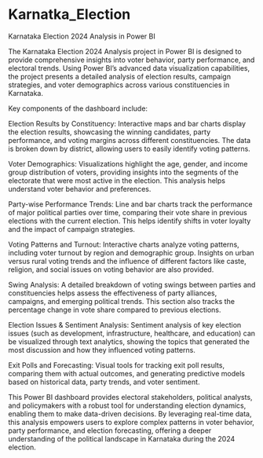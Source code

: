 # Karnatka_Election

Karnataka Election 2024 Analysis in Power BI

The Karnataka Election 2024 Analysis project in Power BI is designed to provide comprehensive insights into voter behavior, party performance, and electoral trends. Using Power BI’s advanced data visualization capabilities, the project presents a detailed analysis of election results, campaign strategies, and voter demographics across various constituencies in Karnataka.

Key components of the dashboard include:

Election Results by Constituency: Interactive maps and bar charts display the election results, showcasing the winning candidates, party performance, and voting margins across different constituencies. The data is broken down by district, allowing users to easily identify voting patterns.

Voter Demographics: Visualizations highlight the age, gender, and income group distribution of voters, providing insights into the segments of the electorate that were most active in the election. This analysis helps understand voter behavior and preferences.

Party-wise Performance Trends: Line and bar charts track the performance of major political parties over time, comparing their vote share in previous elections with the current election. This helps identify shifts in voter loyalty and the impact of campaign strategies.

Voting Patterns and Turnout: Interactive charts analyze voting patterns, including voter turnout by region and demographic group. Insights on urban versus rural voting trends and the influence of different factors like caste, religion, and social issues on voting behavior are also provided.

Swing Analysis: A detailed breakdown of voting swings between parties and constituencies helps assess the effectiveness of party alliances, campaigns, and emerging political trends. This section also tracks the percentage change in vote share compared to previous elections.

Election Issues & Sentiment Analysis: Sentiment analysis of key election issues (such as development, infrastructure, healthcare, and education) can be visualized through text analytics, showing the topics that generated the most discussion and how they influenced voting patterns.

Exit Polls and Forecasting: Visual tools for tracking exit poll results, comparing them with actual outcomes, and generating predictive models based on historical data, party trends, and voter sentiment.

This Power BI dashboard provides electoral stakeholders, political analysts, and policymakers with a robust tool for understanding election dynamics, enabling them to make data-driven decisions. By leveraging real-time data, this analysis empowers users to explore complex patterns in voter behavior, party performance, and election forecasting, offering a deeper understanding of the political landscape in Karnataka during the 2024 election.











